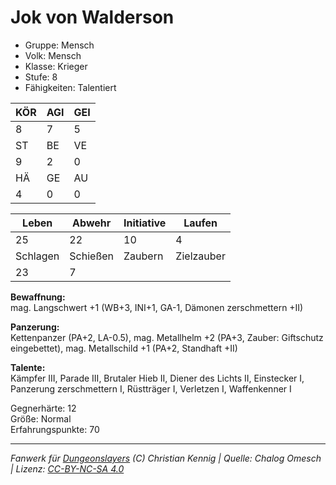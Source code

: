 # Jok von Walderson  
- Gruppe: Mensch  
- Volk: Mensch  
- Klasse: Krieger  
- Stufe: 8  
- Fähigkeiten: Talentiert  


| KÖR | AGI | GEI |  
| --- | --- | --- |  
| 8   | 7   | 5   |
| ST  | BE  | VE  |  
| 9   | 2   | 0   |
| HÄ  | GE  | AU  |  
| 4   | 0   | 0   |


| Leben    | Abwehr   | Initiative | Laufen     |
| -------- | -------- | ---------- | ---------- |
| 25       | 22       | 10         | 4          |
| Schlagen | Schießen | Zaubern    | Zielzauber |
| 23       | 7        |            |            |

**Bewaffnung:**  
mag. Langschwert +1 (WB+3, INI+1, GA-1, Dämonen zerschmettern +II)

**Panzerung:**  
Kettenpanzer (PA+2, LA-0.5), mag. Metallhelm +2 (PA+3, Zauber: Giftschutz eingebettet), mag. Metallschild +1 (PA+2, Standhaft +II)

**Talente:**  
Kämpfer III, Parade III, Brutaler Hieb II, Diener des Lichts II, Einstecker I, Panzerung zerschmettern I, Rüstträger I, Verletzen I, Waffenkenner I

Gegnerhärte: 12  
Größe: Normal  
Erfahrungspunkte: 70  



___
*Fanwerk für [Dungeonslayers](https://www.dungeonslayers.net/) (C) Christian Kennig | Quelle: Chalog Omesch | Lizenz: [CC-BY-NC-SA 4.0](https://creativecommons.org/licenses/by-nc-sa/4.0/deed.de)*